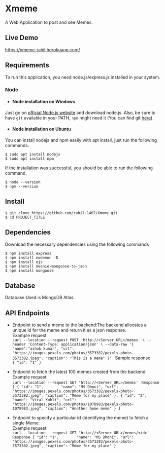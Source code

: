 # Xmeme

A Web Application to post and see Memes.

## Live Demo
https://xmeme-rahil.herokuapp.com/

## Requirements

To run this application, you need node.js/express.js installed in your system.

### Node
- #### Node installation on Windows

Just go on [official Node.js website](https://nodejs.org/) and download node.js.
Also, be sure to have `git` available in your PATH, `npm` might need it (You can find git [here](https://git-scm.com/)).

- #### Node installation on Ubuntu

You can install nodejs and npm easily with apt install, just run the following commands.

    $ sudo apt install nodejs
    $ sudo apt install npm
      
If the installation was successful, you should be able to run the following command.

    $ node --version
    $ npm --version
    
## Install

    $ git clone https://github.com/rahil-1407/Xmeme.git
    $ cd PROJECT_TITLE
    
## Dependencies

Download the necessary dependencies using the following commands

    $ npm install express
    $ npm install nodemon -D
    $ npm install ejs
    $ npm install meanie-mongoose-to-json
    $ npm install mongoose
    
## Database
 
Database Used is MongoDB Atlas.

## API Endpoints

- Endpoint to send a meme to the backend:The backend allocates a unique id for the meme and return it as a json response. <br />
Example request <br />
      `curl --location --request POST 'http://<Server_URL>/memes' \
      --header 'Content-Type: application/json' \
      --data-raw '{
      "name":"ashok kumar",
      "url": "https://images.pexels.com/photos/3573382/pexels-photo-3573382.jpeg",
      "caption": "This is a meme"
      }'
    ` 
    Sample response<br />
      `{
      "id": "1"
      }
      `
- Endpoint to fetch the latest 100 memes created from the backend <br />
Example request <br />
    `curl --location --request GET 'http://<Server_URL>/memes'`
    `
    Response
    [
       {
    "id": "1",       
    "name": "MS Dhoni",
    "url": "https://images.pexels.com/photos/3573382/pexels-photo-3573382.jpeg",
    "caption": "Meme for my place"
        },
        {
    "id": "2",
    "name": "Viral Kohli",
    "url": "https://images.pexels.com/photos/1078983/pexels-photo-1078983.jpeg",
    "caption": "Another home meme"
        }
    ]`

- Endpoint to specify a particular id (identifying the meme) to fetch a single Meme. <br />
Example request <br />
    `curl --location --request GET 'http://<Server_URL>/memes/<id>'`
    `
    Response
    {
    "id": "1",       
    "name": "MS Dhoni",
    "url": "https://images.pexels.com/photos/3573382/pexels-photo-3573382.jpeg",
    "caption": "Meme for my place"
    }
    `

